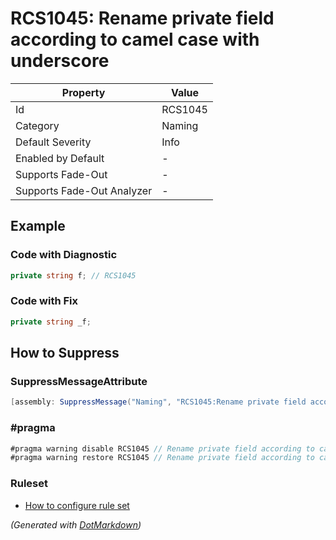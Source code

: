 # RCS1045: Rename private field according to camel case with underscore

| Property                    | Value   |
| --------------------------- | ------- |
| Id                          | RCS1045 |
| Category                    | Naming  |
| Default Severity            | Info    |
| Enabled by Default          | \-      |
| Supports Fade\-Out          | \-      |
| Supports Fade\-Out Analyzer | \-      |

## Example

### Code with Diagnostic

```csharp
private string f; // RCS1045
```

### Code with Fix

```csharp
private string _f;
```

## How to Suppress

### SuppressMessageAttribute

```csharp
[assembly: SuppressMessage("Naming", "RCS1045:Rename private field according to camel case with underscore.", Justification = "<Pending>")]
```

### \#pragma

```csharp
#pragma warning disable RCS1045 // Rename private field according to camel case with underscore.
#pragma warning restore RCS1045 // Rename private field according to camel case with underscore.
```

### Ruleset

* [How to configure rule set](../HowToConfigureAnalyzers.md)

*\(Generated with [DotMarkdown](http://github.com/JosefPihrt/DotMarkdown)\)*